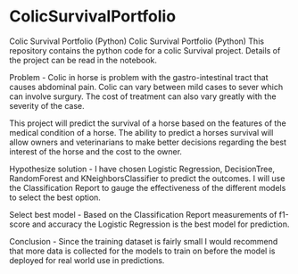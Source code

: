 # ColicSurvivalPortfolio
Colic Survival Portfolio (Python) Colic Survival Portfolio (Python) This repository contains the python code for a colic Survival project. Details of the project can be read in the notebook.

Problem - 
Colic in horse is problem with the gastro-intestinal tract that causes abdominal pain. Colic can vary between mild cases to sever which can involve surgury. The cost of treatment can also vary greatly with the severity of the case.

This project will predict the survival of a horse based on the features of the medical condition of a horse. The ability to predict a horses survival will allow owners and veterinarians to make better decisions regarding the best interest of the horse and the cost to the owner.

Hypothesize solution - 
I have chosen Logistic Regression, DecisionTree, RandomForest and KNeighborsClassifier to predict the outcomes. I will use the Classification Report to gauge the effectiveness of the different models to select the best option.

Select best model - 
Based on the Classification Report measurements of f1-score and accuracy the Logistic Regression is the best model for prediction.

Conclusion - 
Since the training dataset is fairly small I would recommend that more data is collected for the models to train on before the model is deployed for real world use in predictions.
